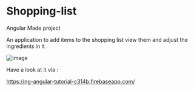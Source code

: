 # Shopping-list
Angular Made project 

An application to add items to the shopping list view them and adjust the ingredients in it .
 

![image](https://user-images.githubusercontent.com/69661545/131252253-d7669567-e1e4-436f-a335-cd1826af682e.png)


Have a look at it via :

https://ng-angular-tutorial-c314b.firebaseapp.com/
